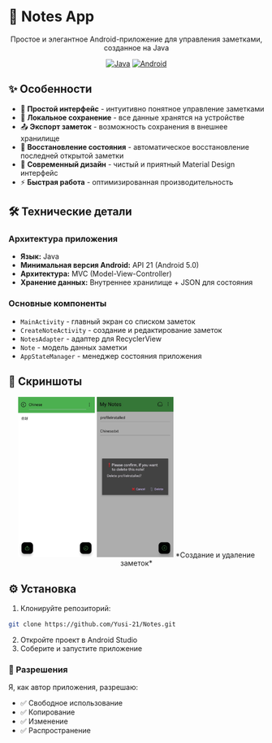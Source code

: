 # 📝 Notes App

<div align="center">

Простое и элегантное Android-приложение для управления заметками, созданное на Java

[![Java](https://img.shields.io/badge/Java-ED8B00?style=for-the-badge&logo=java&logoColor=white)](https://java.com)
[![Android](https://img.shields.io/badge/Android-3DDC84?style=for-the-badge&logo=android&logoColor=white)](https://android.com)

</div>

## ✨ Особенности

- 🎯 **Простой интерфейс** - интуитивно понятное управление заметками
- 💾 **Локальное сохранение** - все данные хранятся на устройстве
- 📤 **Экспорт заметок** - возможность сохранения в внешнее хранилище
- 🔄 **Восстановление состояния** - автоматическое восстановление последней открытой заметки
- 🎨 **Современный дизайн** - чистый и приятный Material Design интерфейс
- ⚡ **Быстрая работа** - оптимизированная производительность


## 🛠 Технические детали

### Архитектура приложения
- **Язык:** Java
- **Минимальная версия Android:** API 21 (Android 5.0)
- **Архитектура:** MVC (Model-View-Controller)
- **Хранение данных:** Внутреннее хранилище + JSON для состояния

### Основные компоненты
- `MainActivity` - главный экран со списком заметок
- `CreateNoteActivity` - создание и редактирование заметок
- `NotesAdapter` - адаптер для RecyclerView
- `Note` - модель данных заметки
- `AppStateManager` - менеджер состояния приложения


## 📸 Скриншоты

<div align="center">
<img src="https://github.com/Yusi-21/Notes/raw/main/app/src/main/res/drawable/screenshot1.jpg" width="30%" alt="screen1"/>
<img src="https://github.com/Yusi-21/Notes/raw/main/app/src/main/res/drawable/screenshot2.jpg" width="30%" alt="screen2"/>
*Создание и удаление заметок*
</div>

## ⚙ Установка
1. Клонируйте репозиторий:
```bash
git clone https://github.com/Yusi-21/Notes.git
```
2. Откройте проект в Android Studio
3. Соберите и запустите приложение


### 📄 Разрешения
Я, как автор приложения, разрешаю:
- ✅ Свободное использование
- ✅ Копирование
- ✅ Изменение
- ✅ Распространение
